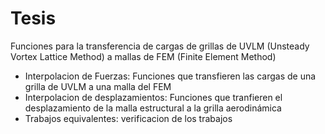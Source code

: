 # Tesis
Funciones para la transferencia de cargas de grillas de UVLM (Unsteady Vortex Lattice Method) a mallas de FEM (Finite Element Method)
* Interpolacion de Fuerzas: Funciones que transfieren las cargas de una grilla de UVLM a una malla del FEM
* Interpolacion de desplazamientos: Funciones que tranfieren el desplazamiento de la malla estructural a la grilla aerodinámica
* Trabajos equivalentes: verificacion de los trabajos
